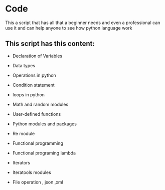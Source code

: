 # Code
This a script that has all that a beginner needs and even a professional can use it and can help anyone to see how python language work  

## This script has this content:
- Declaration of Variables 

- Data types

- Operations in python

- Condition statement

- loops in python

- Math and random modules

- User-defined functions 

- Python modules and packages

- Re module

- Functional programming

- Functional programing lambda

- Iterators 

- Iteratools modules 

- File operation , json ,xml


